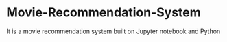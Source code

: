 # Movie-Recommendation-System
It is a movie recommendation system built on Jupyter notebook and Python
